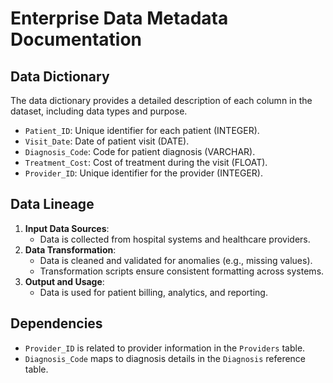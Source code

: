 # Enterprise Data Metadata Documentation

## Data Dictionary
The data dictionary provides a detailed description of each column in the dataset, including data types and purpose.

- `Patient_ID`: Unique identifier for each patient (INTEGER).
- `Visit_Date`: Date of patient visit (DATE).
- `Diagnosis_Code`: Code for patient diagnosis (VARCHAR).
- `Treatment_Cost`: Cost of treatment during the visit (FLOAT).
- `Provider_ID`: Unique identifier for the provider (INTEGER).

## Data Lineage
1. **Input Data Sources**:
   - Data is collected from hospital systems and healthcare providers.
2. **Data Transformation**:
   - Data is cleaned and validated for anomalies (e.g., missing values).
   - Transformation scripts ensure consistent formatting across systems.
3. **Output and Usage**:
   - Data is used for patient billing, analytics, and reporting.

## Dependencies
- `Provider_ID` is related to provider information in the `Providers` table.
- `Diagnosis_Code` maps to diagnosis details in the `Diagnosis` reference table.

